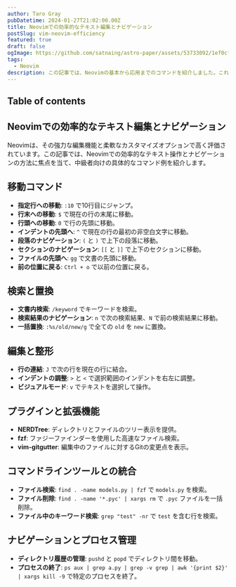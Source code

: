 ```yaml
---
author: Taro Gray
pubDatetime: 2024-01-27T21:02:00.00Z
title: Neovimでの効率的なテキスト編集とナビゲーション
postSlug: vim-neovim-efficiency
featured: true
draft: false
ogImage: https://github.com/satnaing/astro-paper/assets/53733092/1ef0cf03-8137-4d67-ac81-84a032119e3a
tags:
  - Neovim
description: この記事では、Neovimの基本から応用までのコマンドを紹介しました。これらのコマンドをマスターすることで、日々のテキスト編集作業をより効率的に進めることができます。
---
```


## Table of contents

## Neovimでの効率的なテキスト編集とナビゲーション

Neovimは、その強力な編集機能と柔軟なカスタマイズオプションで高く評価されています。この記事では、Neovimでの効率的なテキスト操作とナビゲーションの方法に焦点を当て、中級者向けの具体的なコマンド例を紹介します。

## 移動コマンド

- **指定行への移動**: `:10` で10行目にジャンプ。
- **行末への移動**: `$` で現在の行の末尾に移動。
- **行頭への移動**: `0` で行の先頭に移動。
- **インデントの先頭へ**: `^` で現在の行の最初の非空白文字に移動。
- **段落のナビゲーション**: `(` と `)` で上下の段落に移動。
- **セクションのナビゲーション**: `[[` と `]]` で上下のセクションに移動。
- **ファイルの先頭へ**: `gg` で文書の先頭に移動。
- **前の位置に戻る**: `Ctrl + o` で以前の位置に戻る。

## 検索と置換

- **文書内検索**: `/keyword` でキーワードを検索。
- **検索結果のナビゲーション**: `n` で次の検索結果、`N` で前の検索結果に移動。
- **一括置換**: `:%s/old/new/g` で全ての `old` を `new` に置換。

## 編集と整形

- **行の連結**: `J` で次の行を現在の行に結合。
- **インデントの調整**: `>` と `<` で選択範囲のインデントを右左に調整。
- **ビジュアルモード**: `v` でテキストを選択して操作。

## プラグインと拡張機能

- **NERDTree**: ディレクトリとファイルのツリー表示を提供。
- **fzf**: ファジーファインダーを使用した高速なファイル検索。
- **vim-gitgutter**: 編集中のファイルに対するGitの変更点を表示。

## コマンドラインツールとの統合

- **ファイル検索**: `find . -name models.py | fzf` で `models.py` を検索。
- **ファイル削除**: `find . -name '*.pyc' | xargs rm` で `.pyc` ファイルを一括削除。
- **ファイル中のキーワード検索**: `grep "test" -nr` で `test` を含む行を検索。

## ナビゲーションとプロセス管理

- **ディレクトリ履歴の管理**: `pushd` と `popd` でディレクトリ間を移動。
- **プロセスの終了**: `ps aux | grep a.py | grep -v grep | awk '{print $2}' | xargs kill -9` で特定のプロセスを終了。
